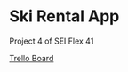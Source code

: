 # Ski Rental App
Project 4 of SEI Flex 41

[Trello Board](https://trello.com/b/srL85pDE/ski-rental-app)
